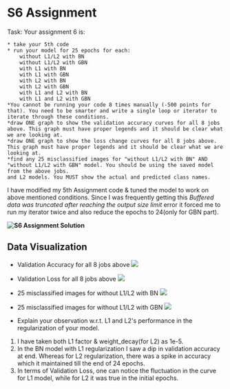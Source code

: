 # S6 Assignment
Task:
 Your assignment 6 is:

    * take your 5th code
    * run your model for 25 epochs for each:
        without L1/L2 with BN
        without L1/L2 with GBN
        with L1 with BN
        with L1 with GBN
        with L2 with BN
        with L2 with GBN
        with L1 and L2 with BN
        with L1 and L2 with GBN
    *You cannot be running your code 8 times manually (-500 points for that). You need to be smarter and write a single loop or iterator to iterate through these conditions. 
    *draw ONE graph to show the validation accuracy curves for all 8 jobs above. This graph must have proper legends and it should be clear what we are looking at. 
    *draw ONE graph to show the loss change curves for all 8 jobs above. This graph must have proper legends and it should be clear what we are looking at. 
    *find any 25 misclassified images for "without L1/L2 with BN" AND "without L1/L2 with GBN" model. You should be using the saved model from the above jobs. 
    and L2 models. You MUST show the actual and predicted class names.

I have modified my 5th Assignment code & tuned the model to work on above mentioned conditions. Since I was frequently getting this *Buffered data was truncated after reaching the output size limit* error it forced me to run my iterator twice and also reduce the epochs to 24(only for GBN part).

**![S6 Assignment Solution](https://github.com/Gilf641/EVA4/blob/master/S6/S6_Assignment_Solution.ipynb)**


## Data Visualization

* Validation Accuracy for all 8 jobs above
![](https://github.com/Gilf641/EVA4/blob/master/S6/validationacc_BN_GBN.png)


* Validation Loss for all 8 jobs above
![](https://github.com/Gilf641/EVA4/blob/master/S6/validationloss_BN_GBN.png)


* 25 misclassified images for without L1/L2 with BN
![](https://github.com/Gilf641/EVA4/blob/master/S6/withoutL1_L2_BN(1).png)


* 25 misclassified images for without L1/L2 with GBN
![](https://github.com/Gilf641/EVA4/blob/master/S6/withoutL1_L2_GBN(1).png)


* Explain your observation w.r.t. L1 and L2's performance in the regularization of your model.

1. I have taken both L1 factor & weight_decay(for L2) as 1e-5. 
2. In the BN model with L1 regularization I saw a dip in validation accuracy at end. Whereas for L2 regularization, there was a spike in accuracy which it maintained till the end of 24 epochs. 
3. In terms of Validation Loss, one can notice the fluctuation in the curve for L1 model, while for L2 it was true in the initial epochs. 

